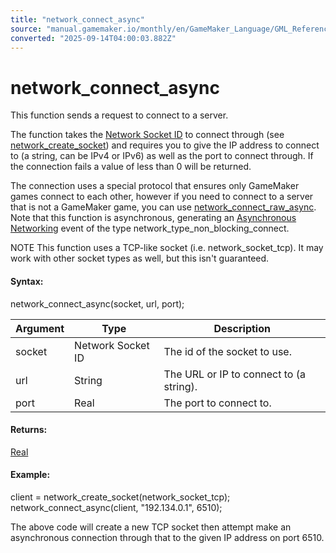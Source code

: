 ```yaml
---
title: "network_connect_async"
source: "manual.gamemaker.io/monthly/en/GameMaker_Language/GML_Reference/Networking/network_connect_async.htm"
converted: "2025-09-14T04:00:03.882Z"
---
```


# network\_connect\_async

This function sends a request to connect to a server.

The function takes the [Network Socket ID](network_create_socket.md) to connect through (see [network\_create\_socket](network_create_socket.md)) and requires you to give the IP address to connect to (a string, can be IPv4 or IPv6) as well as the port to connect through. If the connection fails a value of less than 0 will be returned.

The connection uses a special protocol that ensures only GameMaker games connect to each other, however if you need to connect to a server that is not a GameMaker game, you can use [network\_connect\_raw\_async](network_connect_raw_async.md). Note that this function is asynchronous, generating an [Asynchronous Networking](../../../The_Asset_Editors/Object_Properties/Async_Events/Networking.md) event of the type network\_type\_non\_blocking\_connect.

NOTE This function uses a TCP-like socket (i.e. network\_socket\_tcp). It may work with other socket types as well, but this isn't guaranteed.

#### Syntax:

network\_connect\_async(socket, url, port);

| Argument | Type | Description |
| --- | --- | --- |
| socket | Network Socket ID | The id of the socket to use. |
| url | String | The URL or IP to connect to (a string). |
| port | Real | The port to connect to. |

#### Returns:

[Real](../../GML_Overview/Data_Types.md)

#### Example:

client = network\_create\_socket(network\_socket\_tcp);
network\_connect\_async(client, "192.134.0.1", 6510);

The above code will create a new TCP socket then attempt make an asynchronous connection through that to the given IP address on port 6510.